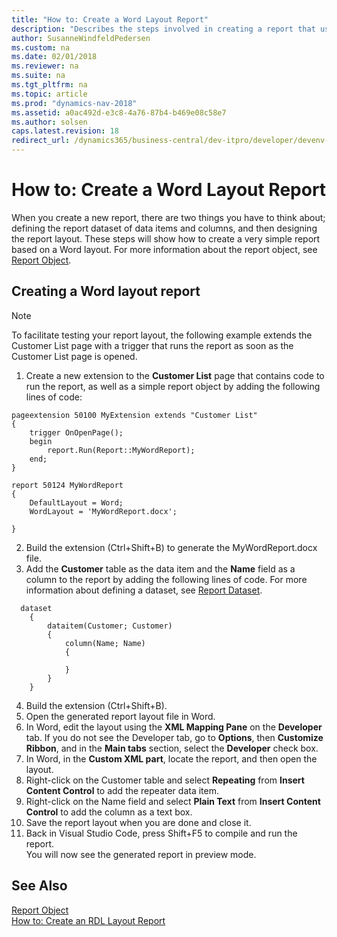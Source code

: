```yaml
---
title: "How to: Create a Word Layout Report"
description: "Describes the steps involved in creating a report that uses a Word layout."
author: SusanneWindfeldPedersen
ms.custom: na
ms.date: 02/01/2018
ms.reviewer: na
ms.suite: na
ms.tgt_pltfrm: na
ms.topic: article
ms.prod: "dynamics-nav-2018"
ms.assetid: a0ac492d-e3c8-4a76-87b4-b469e08c58e7
ms.author: solsen
caps.latest.revision: 18
redirect_url: /dynamics365/business-central/dev-itpro/developer/devenv-howto-report-layout
---
```


 

# How to: Create a Word Layout Report
When you create a new report, there are two things you have to think about; defining the report dataset of data items and columns, and then designing the report layout. These steps will show how to create a very simple report based on a Word layout. For more information about the report object, see [Report Object](devenv-report-object.md).

## Creating a Word layout report

>[!NOTE]
>To facilitate testing your report layout, the following example extends the Customer List page with a trigger that runs the report as soon as the Customer List page is opened.

1. Create a new extension to the **Customer List** page that contains code to run the report, as well as a simple report object by adding the following lines of code:

```
pageextension 50100 MyExtension extends "Customer List"
{
    trigger OnOpenPage();
    begin
        report.Run(Report::MyWordReport);
    end;
}

report 50124 MyWordReport
{
    DefaultLayout = Word;
    WordLayout = 'MyWordReport.docx';

}
```
2. Build the extension (Ctrl+Shift+B) to generate the MyWordReport.docx file.
3. Add the **Customer** table as the data item and the **Name** field as a column to the report by adding the following lines of code. For more information about defining a dataset, see [Report Dataset](devenv-report-dataset.md).

```
  dataset
    {
        dataitem(Customer; Customer)
        {
            column(Name; Name)
            {

            }
        }
    } 

```
4. Build the extension (Ctrl+Shift+B).
5. Open the generated report layout file in Word.
6. In Word, edit the layout using the **XML Mapping Pane** on the **Developer** tab. If you do not see the Developer tab, go to **Options**, then **Customize Ribbon**, and in the **Main tabs** section, select the **Developer** check box.
7. In Word, in the **Custom XML part**, locate the report, and then open the layout.
8. Right-click on the Customer table and select **Repeating** from **Insert Content Control** to add the repeater data item.
9. Right-click on the Name field and select **Plain Text** from **Insert Content Control** to add the column as a text box. 
10. Save the report layout when you are done and close it.
11. Back in Visual Studio Code, press Shift+F5 to compile and run the report.  
You will now see the generated report in preview mode.

## See Also
[Report Object](devenv-report-object.md)  
[How to: Create an RDL Layout Report](devenv-howto-rdl-report-layout.md)  
